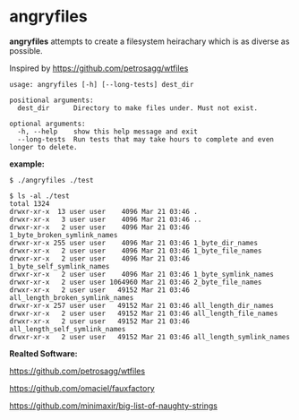 
# angryfiles

**angryfiles** attempts to create a filesystem heirachary which is as diverse as possible.

Inspired by https://github.com/petrosagg/wtfiles

```
usage: angryfiles [-h] [--long-tests] dest_dir

positional arguments:
  dest_dir      Directory to make files under. Must not exist.

optional arguments:
  -h, --help    show this help message and exit
  --long-tests  Run tests that may take hours to complete and even longer to delete.
```
 
**example:**
 
```  
$ ./angryfiles ./test
  
$ ls -al ./test
total 1324
drwxr-xr-x  13 user user    4096 Mar 21 03:46 .
drwxr-xr-x   3 user user    4096 Mar 21 03:46 ..
drwxr-xr-x   2 user user    4096 Mar 21 03:46 1_byte_broken_symlink_names
drwxr-xr-x 255 user user    4096 Mar 21 03:46 1_byte_dir_names
drwxr-xr-x   2 user user    4096 Mar 21 03:46 1_byte_file_names
drwxr-xr-x   2 user user    4096 Mar 21 03:46 1_byte_self_symlink_names
drwxr-xr-x   2 user user    4096 Mar 21 03:46 1_byte_symlink_names
drwxr-xr-x   2 user user 1064960 Mar 21 03:46 2_byte_file_names
drwxr-xr-x   2 user user   49152 Mar 21 03:46 all_length_broken_symlink_names
drwxr-xr-x 257 user user   49152 Mar 21 03:46 all_length_dir_names
drwxr-xr-x   2 user user   49152 Mar 21 03:46 all_length_file_names
drwxr-xr-x   2 user user   49152 Mar 21 03:46 all_length_self_symlink_names
drwxr-xr-x   2 user user   49152 Mar 21 03:46 all_length_symlink_names
``` 

**Realted Software:**

https://github.com/petrosagg/wtfiles

https://github.com/omaciel/fauxfactory

https://github.com/minimaxir/big-list-of-naughty-strings

